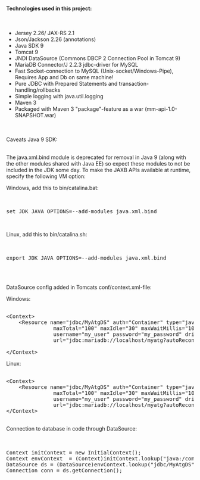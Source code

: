 <h4> Technologies used in this project: </h4>
<br />
<ul>
    <li>Jersey 2.26/ JAX-RS 2.1</li>
    <li>Json/Jackson 2.26 (annotations)</li>
    <li>Java SDK 9</li>
    <li>Tomcat 9</li>
    <li>JNDI DataSource (Commons DBCP 2 Connection Pool in Tomcat 9)</li>
    <li>MariaDB Connector/J 2.2.3 jdbc-driver for MySQL</li>
    <li>Fast Socket-connection to MySQL (Unix-socket/Windows-Pipe), Requires App and Db on same machine!</li>
    <li>Pure JDBC with Prepared Statements and transaction-handling/rollbacks</li>
    <li>Simple logging with java.util.logging</li>
    <li>Maven 3</li>
    <li>Packaged with Maven 3 "package"-feature as a war (mm-api-1.0-SNAPSHOT.war)</li>
</ul>
<br /><br />
Caveats Java 9 SDK: <br /><br />

The java.xml.bind module is deprecated for removal in Java 9 (along with the other modules shared with Java EE) so expect these modules to not be included in the JDK some day.
To make the JAXB APIs available at runtime, specify the following VM option:

Windows, add this to bin/catalina.bat:<br /><br />
<pre>

set JDK_JAVA_OPTIONS=--add-modules java.xml.bind
</pre><br />
Linux, add this to bin/catalina.sh:<br /><br />
<pre>

export JDK_JAVA_OPTIONS=--add-modules java.xml.bind
</pre>
<br />
<br />

DataSource config added in Tomcats conf/context.xml-file: 

Windows:<br /><br />
<pre>
&lt;Context&gt;
    &lt;Resource name="jdbc/MyAtgDS" auth="Container" type="javax.sql.DataSource"
               maxTotal="100" maxIdle="30" maxWaitMillis="10000" validationQuery="select 1"
               username="my_user" password="my_password" driverClassName="org.mariadb.jdbc.Driver"
               url="jdbc:mariadb://localhost/myatg?autoReconnect=true&amp;pipe=C:\tmp\mysql.sock"/&gt;

&lt;/Context&gt;
</pre>
Linux:<br /><br />
<pre>
&lt;Context&gt;
    &lt;Resource name="jdbc/MyAtgDS" auth="Container" type="javax.sql.DataSource"
               maxTotal="100" maxIdle="30" maxWaitMillis="10000" validationQuery="select 1"
               username="my_user" password="my_password" driverClassName="org.mariadb.jdbc.Driver"
               url="jdbc:mariadb://localhost/myatg?autoReconnect=true&amp;localSocket=/var/run/mysqld/mysqld.sock"/&gt;
&lt;/Context&gt;
</pre>
<br />
Connection to database in code through DataSource:
<br /><br /><br />
<pre>
Context initContext = new InitialContext();
Context envContext  = (Context)initContext.lookup("java:/comp/env");
DataSource ds = (DataSource)envContext.lookup("jdbc/MyAtgDS");
Connection conn = ds.getConnection();
</pre>